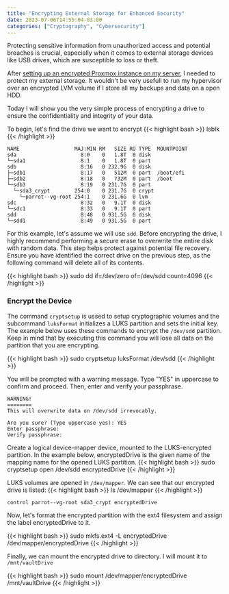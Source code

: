 ```yaml
---
title: "Encrypting External Storage for Enhanced Security"
date: 2023-07-06T14:55:04-03:00
categories: ["Cryptography", "Cybersecurity"]
---
```

Protecting sensitive information from unauthorized access and potential breaches is crucial, especially when it comes to external storage devices like USB drives, which are susceptible to loss or theft.

After [setting up an encrypted Proxmox instance on my server](https://dippablo.com/post/encrypted-proxmox), I needed to protect my external storage. It wouldn't be very usefull to run my hypervisor over an encrypted LVM volume if I store all my backups and data on a open HDD.

Today I will show you the very simple process of encrypting a drive to ensure the confidentiality and integrity of your data. 

To begin, let's find the drive we want to encrypt
{{< highlight bash >}}
lsblk
{{< /highlight >}}
```
NAME                  MAJ:MIN RM   SIZE RO TYPE  MOUNTPOINT
sda                     8:0    0   1.8T  0 disk
└─sda1                  8:1    0   1.8T  0 part
sdb                     8:16   0 232.9G  0 disk
├─sdb1                  8:17   0   512M  0 part  /boot/efi
├─sdb2                  8:18   0   732M  0 part  /boot
└─sdb3                  8:19   0 231.7G  0 part
  └─sda3_crypt        254:0    0 231.7G  0 crypt
    └─parrot--vg-root 254:1    0 231.6G  0 lvm  
sdc                     8:32   0   9.1T  0 disk
└─sdc1                  8:33   0   9.1T  0 part
sdd                     8:48   0 931.5G  0 disk
└─sdd1                  8:49   0 931.5G  0 part
```


For this example, let's assume we will use ```sdd```.
Before encrypting the drive, I highly recommend performing a secure erase to overwrite the entire disk with random data. This step helps protect against potential file recovery. 
Ensure you have identified the correct drive on the previous step, as the following command will delete all of its contents.

{{< highlight bash >}}
sudo dd if=/dev/zero of=/dev/sdd count=4096
{{< /highlight >}}

### Encrypt the Device

The command ```cryptsetup``` is ussed to setup cryptographic volumes and the subcommand ```luksFormat``` initializes a LUKS partition and sets the initial key.
The example below uses these commands to encrypt the ```/dev/sdd``` partition. Keep in mind that by executing this command you will lose all data on the partition that you are encrypting.

{{< highlight bash >}}
sudo cryptsetup luksFormat /dev/sdd
{{< /highlight >}}


You will be prompted with a warning message. Type "YES" in uppercase to confirm and proceed. Then, enter and verify your passphrase.
```
WARNING!
========
This will overwrite data on /dev/sdd irrevocably.

Are you sure? (Type uppercase yes): YES
Enter passphrase: 
Verify passphrase:
```
Create a logical device-mapper device, mounted to the LUKS-encrypted partition. In the example below, encryptedDrive is the given name of the mapping name for the opened LUKS partition.
{{< highlight bash >}}
sudo cryptsetup open /dev/sdd encryptedDrive
{{< /highlight >}}

LUKS volumes are opened in ```/dev/mapper```. We can see that our encrypted drive is listed:
{{< highlight bash >}}
ls /dev/mapper
{{< /highlight >}}
```
control parrot--vg-root sda3_crypt encryptedDrive
```

Now, let's format the encrypted partition with the ext4 filesystem and assign the label encryptedDrive to it.

{{< highlight bash >}}
sudo mkfs.ext4 -L encryptedDrive /dev/mapper/encryptedDrive
{{< /highlight >}}

Finally, we can mount the encrypted drive to directory. I will mount it to ```/mnt/vaultDrive```

{{< highlight bash >}}
sudo mount /dev/mapper/encryptedDrive /mnt/vaultDrive
{{< /highlight >}}

